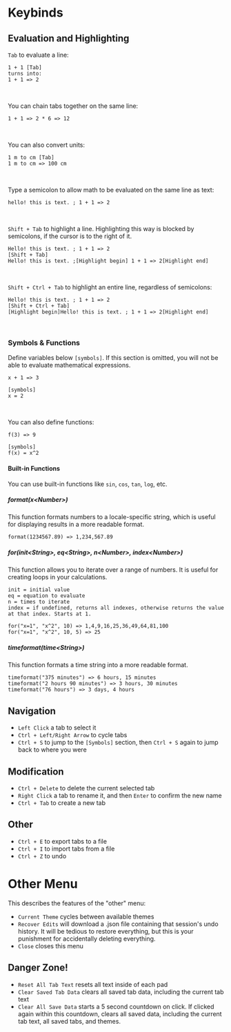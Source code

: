 # Keybinds
## Evaluation and Highlighting
`Tab` to evaluate a line:
```
1 + 1 [Tab]
turns into:
1 + 1 => 2
```
<br>

You can chain tabs together on the same line:
```
1 + 1 => 2 * 6 => 12
```
<br>

You can also convert units:
```
1 m to cm [Tab]
1 m to cm => 100 cm
```
<br>

Type a semicolon to allow math to be evaluated on the same line as text:
```
hello! this is text. ; 1 + 1 => 2
```
<br>

`Shift + Tab` to highlight a line. Highlighting this way is blocked by semicolons, if the cursor is to the right of it.
```
Hello! this is text. ; 1 + 1 => 2
[Shift + Tab]
Hello! this is text. ;[Highlight begin] 1 + 1 => 2[Highlight end]
```
<br>

`Shift + Ctrl + Tab` to highlight an entire line, regardless of semicolons:
```
Hello! this is text. ; 1 + 1 => 2
[Shift + Ctrl + Tab]
[Highlight begin]Hello! this is text. ; 1 + 1 => 2[Highlight end]
```
<br>

### Symbols & Functions
Define variables below `[symbols]`. If this section is omitted, you will not be able to evaluate mathematical expressions.
```
x + 1 => 3

[symbols]
x = 2
``` 
<br>

You can also define functions:
```
f(3) => 9

[symbols]
f(x) = x^2
```
#### Built-in Functions
You can use built-in functions like `sin`, `cos`, `tan`, `log`, etc.
##### format(x<Number\>)
This function formats numbers to a locale-specific string, which is useful for displaying results in a more readable format.
```
format(1234567.89) => 1,234,567.89
```
##### for(init<String\>, eq<String\>, n<Number\>, index<Number\>)
This function allows you to iterate over a range of numbers. It is useful for creating loops in your calculations.
```
init = initial value
eq = equation to evaluate
n = times to iterate
index = if undefined, returns all indexes, otherwise returns the value at that index. Starts at 1.

for("x=1", "x^2", 10) => 1,4,9,16,25,36,49,64,81,100
for("x=1", "x^2", 10, 5) => 25
```
##### timeformat(time<String\>)
This function formats a time string into a more readable format.
```
timeformat("375 minutes") => 6 hours, 15 minutes
timeformat("2 hours 90 minutes") => 3 hours, 30 minutes
timeformat("76 hours") => 3 days, 4 hours
```
## Navigation
* `Left Click` a tab to select it
* `Ctrl + Left/Right Arrow` to cycle tabs
* `Ctrl + S` to jump to the `[Symbols]` section, then `Ctrl + S` again to jump back to where you were

## Modification
* `Ctrl + Delete` to delete the current selected tab
* `Right Click` a tab to rename it, and then `Enter` to confirm the new name
* `Ctrl + Tab` to create a new tab

## Other
* `Ctrl + E` to export tabs to a file
* `Ctrl + I` to import tabs from a file
* `Ctrl + Z` to undo
# Other Menu
This describes the features of the "other" menu:
* `Current Theme` cycles between available themes
* `Recover Edits` will download a .json file containing that session's undo history. It will be tedious to restore everything, but this is your punishment for accidentally deleting everything.
* `Close` closes this menu
## Danger Zone!
* `Reset All Tab Text` resets all text inside of each pad
* `Clear Saved Tab Data` clears all saved tab data, including the current tab text
* `Clear All Save Data` starts a 5 second countdown on click. If clicked again within this countdown, clears all saved data, including the current tab text, all saved tabs, and themes.